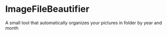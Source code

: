 # ImageFileBeautifier
A small tool that automatically organizes your pictures in folder by year and month
